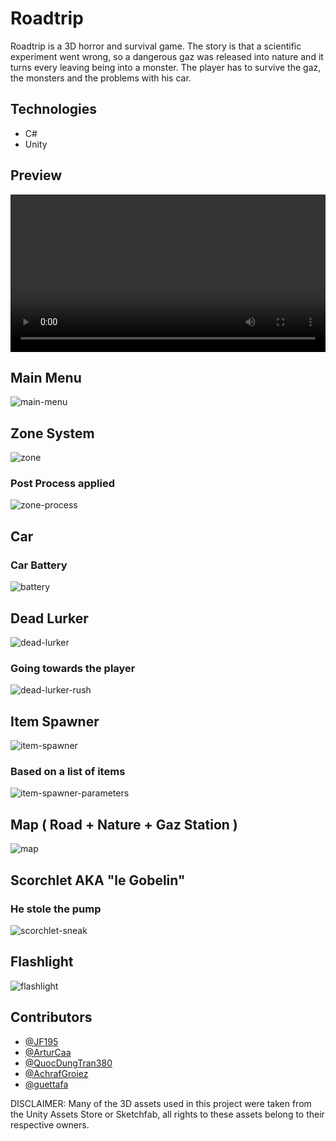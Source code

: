 # Roadtrip

Roadtrip is a 3D horror and survival game. The story is that a scientific experiment went wrong, so a dangerous gaz was released into nature and it turns every leaving being into a monster. The player has to survive the gaz, the monsters and the problems with his car.

## Technologies

- C#
- Unity

## Preview

<video width="100%" controls>
    <source src="https://raw.githubusercontent.com/matzco-studios/Roadtrip/refs/heads/dev/Assets/Video/FinalTrailer.mp4" type="video/mp4" />
</video>

## Main Menu

![main-menu](https://github.com/user-attachments/assets/6af9773b-db33-4fb4-8a0e-75de854260d6)

## Zone System

![zone](https://github.com/user-attachments/assets/e9c2de66-ec14-498f-9edd-bd31c880419d)

### Post Process applied

![zone-process](https://github.com/user-attachments/assets/7de44eab-eb5c-4fc7-a983-6ba4811c6384)

## Car

### Car Battery

![battery](https://github.com/user-attachments/assets/60ed04b3-c890-4148-938b-3bdbebccca39)

## Dead Lurker

![dead-lurker](https://github.com/user-attachments/assets/88af9b40-15dc-4f1f-9ab0-1bed3d4550a6)

### Going towards the player

![dead-lurker-rush](https://github.com/user-attachments/assets/b0df7c85-55ac-4674-8d8b-47a1db133486)

## Item Spawner

![item-spawner](https://github.com/user-attachments/assets/19a97dfb-f9ab-4618-b900-05205346fce5)

### Based on a list of items

![item-spawner-parameters](https://github.com/user-attachments/assets/520aaa4f-daf2-4412-9840-6261cb9ecb44)

## Map ( Road + Nature + Gaz Station )

![map](https://github.com/user-attachments/assets/f5046458-08b1-41ca-95c7-ea993d915c0b)

## Scorchlet AKA "le Gobelin"

### He stole the pump

![scorchlet-sneak](https://github.com/user-attachments/assets/51cd9c0b-e4f5-4e3a-a34e-04518eb40947)

## Flashlight

![flashlight](https://github.com/user-attachments/assets/27bd0bb7-26c8-449d-919d-69ea7e433963)

## Contributors

- [@JF195](https://github.com/JF195)
- [@ArturCaa](https://github.com/ArturCaa)
- [@QuocDungTran380](https://github.com/QuocDungTran380)
- [@AchrafGroiez](https://github.com/AchrafGroiez)
- [@guettafa](https://github.com/guettafa)

DISCLAIMER: Many of the 3D assets used in this project were taken from the Unity Assets Store or Sketchfab, all rights to these assets belong to their respective owners.
